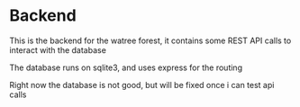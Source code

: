 # Backend 

This is the backend for the watree forest, it contains some  REST API calls to interact with the database

The database runs on sqlite3, and uses express for the routing

Right now the database is not good, but will be fixed once i can test api calls
